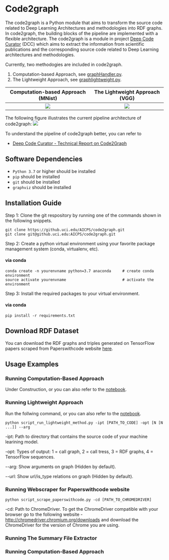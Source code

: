 # Code2graph

The code2graph is a Python module that aims to transform the source code related to Deep Learning Architectures and methodologies into RDF graphs. In code2graph, the building blocks of the pipeline are implemented with a flexible architecture. 
The code2graph is a module in project [Deep Code Curator](https://github.com/deepcurator/DCC) (DCC) which aims to extract the information from scientific publications and the corresponding source code related to Deep Learning architectures and methodologies.

Currently, two methodogies are included in code2graph. 
1. Computation-based Approach, see [graphHandler.py](https://github.uci.edu/AICPS/code2graph/blob/master/core/graphHandler.py).
2. The Lightweight Approach, see [graphlightweight.py](https://github.uci.edu/AICPS/code2graph/blob/master/core/graphlightweight.py).

Computation-based Approach (MNist) |  The Lightweight Approach (VGG)
:-------------------------:|:-------------------------:
![](https://github.com/louisccc/DCC/blob/master/src/code2graph/figs/Sample_Output_0.png?raw=true) | ![](https://github.com/louisccc/DCC/blob/master/src/code2graph/figs/Sample_Output_1_.png?raw=true)

The following figure illustrates the current pipeline architecture of code2graph:
![](https://github.uci.edu/AICPS/code2graph/blob/master/figs/architecture.jpg?raw=true)

To understand the pipeline of code2graph better, you can refer to 
- [Deep Code Curator - Technical Report on Code2Graph](http://cecs.uci.edu/files/2019/05/TR-19-01.pdf)

## Software Dependencies

* `Python 3.7` or higher should be installed
* `pip` should be installed
* `git` should be installed
* `graphviz` should be installed

## Installation Guide

Step 1: Clone the git respository by running one of the commands shown in the following snippets.

```shell
git clone https://github.uci.edu/AICPS/code2graph.git
git clone git@github.uci.edu:AICPS/code2graph.git
```

Step 2: Create  a python virtual environment using your favorite package management system (conda, virtualenv, etc).

#### via conda

```shell
conda create -n yourenvname python=3.7 anaconda     # create conda environment 
source activate yourenvname                         # activate the environment
```

Step 3: Install the required packages to your virtual environment.

#### via conda
```shell
pip install -r requirements.txt
```
## Download RDF Dataset

You can download the RDF graphs and triples generated on TensorFlow papers scraped from Paperswithcode website [here](https://osf.io/zrusg/?view_only=f6ed10613af94c6d8050796a30f1568b).

## Usage Examples
### Running Computation-Based Approach
Under Construction, or you can also refer to the [notebook](testScript/computational_graph_based.ipynb).

### Running Lightweight Approach
Run the follwing command, or you can also refer to the [notebook](testScript/light_weight.ipynb).

```shell
python script_run_lightweight_method.py -ipt [PATH_TO_CODE] -opt [N [N ...]] --arg
```
-ipt: Path to directory that contains the source code of your machine learining model.

-opt: Types of output: 1 = call graph, 2 = call tress, 3 = RDF graphs, 4 = TensorFlow sequences.

--arg: Show arguments on graph (Hidden by default).

--url: Show url/is_type relations on graph (Hidden by default).

### Running Webscraper for Paperswithcode website

```shell
python script_scrape_paperswithcode.py -cd [PATH_TO_CHROMEDRIVER]
```

-cd: Path to ChromeDriver. To get the ChromeDriver compatible with your browser go to the following website - http://chromedriver.chromium.org/downloads and download the ChromeDriver for the version of Chrome you are using. 

### Running The Summary File Extractor
### Running Computation-Based Approach
